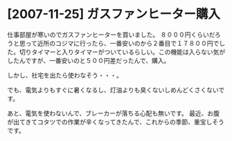 # [2007-11-25] ガスファンヒーター購入


仕事部屋が寒いのでガスファンヒーターを買いました。
８０００円くらいだろうと思って近所のコジマに行ったら、一番安いのから２番目で１７８００円でした。切りタイマーと入りタイマーがついているらしい。この機能は入らない気がしたんですが、一番安いのと５００円差だったんで、購入。

しかし、社宅を出たら使わなそう・・・。

でも、電気よりもすぐに暑くなるし、灯油よりも臭くないしめんどくさくないです。

あと、電気を使わないんで、ブレーカーが落ちる心配も無いです。
最近、お腹が出てきてコタツでの作業が辛くなってきたんで、これからの季節、重宝しそうです。

